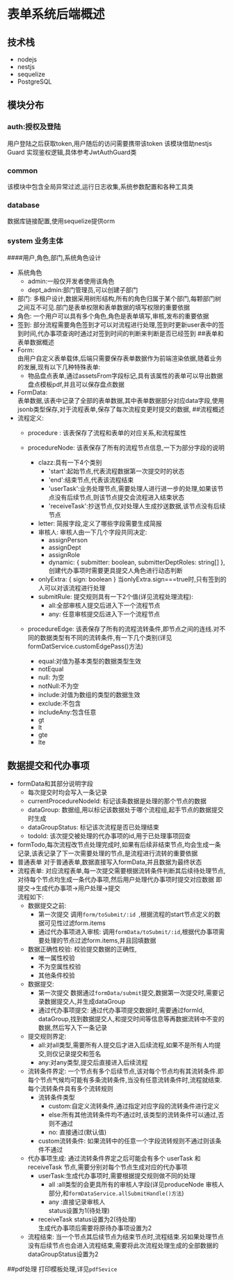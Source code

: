 # 表单系统后端概述
## 技术栈
- nodejs
- nestjs
- sequelize
- PostgreSQL
## 模块分布
### auth:授权及登陆
用户登陆之后获取token,用户随后的访问需要携带该token
该模块借助nestjs Guard 实现鉴权逻辑,具体参考JwtAuthGuard类
### common
该模块中包含全局异常过滤,运行日志收集,系统参数配置和各种工具类
### database
数据库链接配置,使用sequelize提供orm
### system 业务主体
####用户,角色,部门,系统角色设计
- 系统角色
    * admin:一般仅开发者使用该角色
    * dept_admin:部门管理员,可以创建子部门
- 部门:
  多租户设计,数据采用树形结构,所有的角色归属于某个部门,每颗部门树之间互不可见.部门是表单权限和表单数据的填写权限的重要依据
- 角色:
  一个用户可以具有多个角色,角色是表单填写,审核,发布的重要依据
- 签到:
  部分流程需要角色签到才可以对流程进行处理,签到时更新user表中的签到时间,代办事项查询时通过对签到时间的判断来判断是否已经签到
##表单和表单数据概述
- Form: \
由用户自定义表单载体,后端只需要保存表单数据作为前端渲染依据,随着业务的发展,现有以下几种特殊表单:
  + 物品盘点表单,通过assetsFrom字段标记,具有该属性的表单可以导出数据盘点模板pdf,并且可以保存盘点数据
- FormData: \
表单数据,该表中记录了全部的表单数据,其中表单数据部分对应data字段,使用jsonb类型保存,对于流程表单,保存了每次流程变更时提交的数据,
##流程概述
- 流程定义:
   - procedure : 该表保存了流程和表单的对应关系,和流程属性
   - procedureNode: 该表保存了所有的流程节点信息,一下为部分字段的说明
     + clazz:具有一下4个类别
        + 'start':起始节点,代表流程数据第一次提交时的状态 
        + 'end':结束节点,代表该流程结束 
        + 'userTask':业务处理节点,需要处理人进行进一步的处理,如果该节点没有后续节点,则该节点提交会流程进入结束状态
        + 'receiveTask':抄送节点,仅对处理人生成抄送数据,该节点没有后续节点
     + letter: 
     简报字段,定义了哪些字段需要生成简报
     + 审核人:
     审核人由一下几个字段共同决定:
        + assignPerson
        + assignDept
        + assignRole
        + dynamic: { submitter: boolean, submitterDeptRoles: string[] },创建代办事项时需要更具提交人角色进行动态判断
     +  onlyExtra: { sign: boolean }
     当onlyExtra.sign===true时,只有签到的人可以对该流程进行处理
     + submitRule: 提交规则具有一下2个值(详见流程处理流程):
        + all:全部审核人提交后进入下一个流程节点
        + any: 任意审核提交后进入下一个流程节点
     
   - procedureEdge: 该表保存了所有的流程流转条件,即节点之间的连线.对不同的数据类型有不同的流转条件,有一下几个类别(详见formDatService.customEdgePass()方法)
        + equal:对值为基本类型的数据类型生效
        + notEqual
        + null: 为空
        + notNull:不为空
        + include:对值为数组的类型的数据生效
        + exclude:不包含
        + includeAny:包含任意
        + gt
        + lt
        + gte
        + lte
## 数据提交和代办事项
- formData和其部分说明字段
    + 每次提交时均会写入一条记录
    + currentProcedureNodeId: 标记该条数据是处理的那个节点的数据
    + dataGroup: 数据组,用以标记该数据处于哪个流程组,起手节点的数据提交时生成
    + dataGroupStatus: 标记该次流程是否已处理结束
    + todoId: 该次提交被处理的代办事项的id,用于已处理事项回查
- formTodo,每次流程改节点处理完成时,如果有后续非结束节点,均会生成一条记录,该表记录了下一次需要处理的节点,是流程进行流转的重要依据
- 普通表单
    对于普通表单,数据直接写入formData,并且数据为最终状态
- 流程表单:
    对应流程表单,每一次提交需要根据流转条件判断其后续待处理节点,对待每个节点均生成一条代办事项,然后用户处理代办事项时提交对应数据
    即 提交->生成代办事项->用户处理->提交 \
    流程如下:
    - 数据提交之前:
        + 第一次提交
        调用`form/toSubmit/:id `,根据流程的start节点定义的数据可见性过滤form.items
        + 通过代办事项进入审核:
        调用`formData/toSubmit/:id`,根据代办事项需要处理的节点过滤form.items,并且回填数据
    - 数据正确性校验:
        校验提交数据的正确性,
        + 唯一属性校验
        + 不为空属性校验
        + 其他条件校验
    - 数据提交:
        + 第一次提交
        数据通过`formData/submit`提交,数据第一次提交时,需要记录数据提交人,并生成dataGroup
        + 通过代办事项提交:
        通过代办事项提交数据时,需要通过formId, dataGroup,找到数据提交人,和提交时间等信息等再数据流转中不变的数据,然后写入下一条记录
    - 提交规则界定:
        - all:对all类型,需要所有人提交后才进入后续流程,如果不是所有人均提交,则仅记录提交和签名
        - any:对any类型,提交后直接进入后续流程
    - 流转条件界定:
        一个节点有多个后续节点,该对每个节点均有其流转条件.即每个节点气候均可能有多条流转条件,当没有任意流转条件时,流程就结束.每个流转条件具有多个流转规则
        - 流转条件类型
            - custom:自定义流转条件,通过指定对应字段的流转条件进行定义
            - else:所有其他流转条件均不通过时,该类型的流转条件可以通过,否则不通过
            - no: 直接通过(默认值)
        - custom流转条件:
            如果流转中的任意一个字段流转规则不通过则该条件不通过
    - 代办事项生成:
    通过流转条件界定之后可能会有多个 userTask 和 receiveTask 节点,需要分别对每个节点生成对应的代办事项
        - userTask:生成代办事项时,需要根据提交规则做不同的处理
            - all :all类型的会更具所有的审核人字段(详见produceNode 审核人部分,和`formDataService.allSubmitHandle()方法`)
            - any :直接记录审核人 \
            status设置为1(待处理)
        - receiveTask
             status设置为2(待处理) \
     生成代办事项后需要将原待办事项设置为2
     - 流程结束: 当一个节点其后续节点为结束节点时,流程结束.另如果处理节点没有后续节点也会进入流程结束,需要将此次流程处理生成的全部数据的dataGroupStatus设置为2
              
##pdf处理
打印模板处理,详见`pdfSevice`
